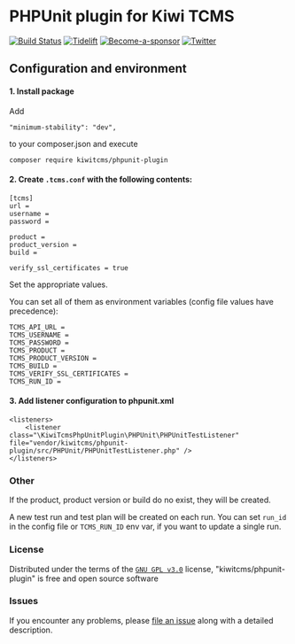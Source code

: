 # PHPUnit plugin for Kiwi TCMS

[![Build Status](https://travis-ci.org/kiwitcms/phpunit-plugin.svg?branch=master)](https://travis-ci.org/kiwitcms/phpunit-plugin)
[![Tidelift](https://tidelift.com/badges/package/packagist/kiwitcms%2Fphpunit-plugin)](https://tidelift.com/subscription/pkg/packagist-kiwitcms-phpunit-plugin?utm_source=packagist-kiwitcms-phpunit-plugin&utm_medium=github&utm_campaign=readme)
[![Become-a-sponsor](https://opencollective.com/kiwitcms/tiers/sponsor/badge.svg?label=sponsors&color=brightgreen)](https://opencollective.com/kiwitcms#contributors)
[![Twitter](https://img.shields.io/twitter/follow/KiwiTCMS.svg)](https://twitter.com/KiwiTCMS)

## Configuration and environment

#### 1. Install package
Add
```
"minimum-stability": "dev",
```
to your composer.json and execute

```
composer require kiwitcms/phpunit-plugin
```

#### 2. Create `.tcms.conf` with the following contents:

```
[tcms]
url =
username =
password =

product =
product_version =
build =

verify_ssl_certificates = true
```

Set the appropriate values.

You can set all of them as environment variables (config file values have precedence):

```
TCMS_API_URL =
TCMS_USERNAME =
TCMS_PASSWORD =
TCMS_PRODUCT =
TCMS_PRODUCT_VERSION =
TCMS_BUILD =
TCMS_VERIFY_SSL_CERTIFICATES =
TCMS_RUN_ID =
```

#### 3. Add listener configuration to phpunit.xml

```
<listeners>
    <listener class="\KiwiTcmsPhpUnitPlugin\PHPUnit\PHPUnitTestListener" file="vendor/kiwitcms/phpunit-plugin/src/PHPUnit/PHPUnitTestListener.php" />
</listeners>
```

### Other

If the product, product version or build do no exist, they will be created.

A new test run and test plan will be created on each run. You can set `run_id` in the config file or `TCMS_RUN_ID` env var, if you want to update a single run.

### License

Distributed under the terms of the [`GNU GPL v3.0`](http://www.gnu.org/licenses/gpl-3.0.txt) license, "kiwitcms/phpunit-plugin" is free and open source software


### Issues

If you encounter any problems, please [file an issue](https://github.com/kiwitcms/phpunit-plugin/issues) along with a detailed description.

